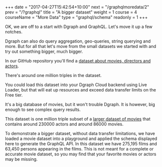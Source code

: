 +++
date = "2017-04-27T15:42:54+10:00"
next = "/graphqlmoredata/2"
prev = "/?graphql"
title = "A bigger dataset"
weight = 1
course = 4
courseName = "More Data"
type = "graphql/schema"
readonly = 1
+++

OK, we are off to a start with Dgraph and GraphQL. Let's move it up a few
notches.

Dgraph can also do query aggregation, geo-queries, string querying and more. But
for all that let's move from the small datasets we started with and try out
something bigger, much bigger.

In our GitHub repository you'll find a
[dataset about movies, directors and actors](https://github.com/dgraph-io/tutorial/tree/master/resources/1million.rdf.gz).

There's around one million triples in the dataset.

You could load this dataset into your Dgraph Cloud backend using Live Loader,
but that will eat up resources and exceed data transfer limits on the Free tier.

It's a big database of movies, but it won't trouble Dgraph. It is however, big
enough to see complex query results.

This dataset is one million triple subset of a
[larger dataset of movies](https://github.com/dgraph-io/benchmarks/blob/master/data/21million.rdf.gz)
that contains around 230000 actors and around 86000 movies.

To demonstrate a bigger dataset, without data transfer limitations, we have
loaded a movie dataset into a playground and applied the schema displayed here
to generate the GraphQL API. In this dataset we have 275,195 films and 63,450
persons appearing in the films. This is not meant for a complete or accurate
movie dataset, so you may find that your favorite movies or actors may be
missing.
